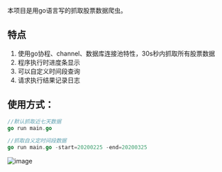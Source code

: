 <p>本项目是用go语言写的抓取股票数据爬虫。</p>

## 特点

1. 使用go协程、channel、数据库连接池特性，30s秒内抓取所有股票数据
2. 程序执行时进度条显示
3. 可以自定义时间段查询
4. 请求执行结果记录日志

## 使用方式：

```go
//默认抓取近七天数据
go run main.go

//抓取自义定时间段数据
go run main.go -start=20200225 -end=20200325
```

![image](https://www.ryan1068.cn/wp-content/uploads/2020/03/20200326161150_64608.png)

